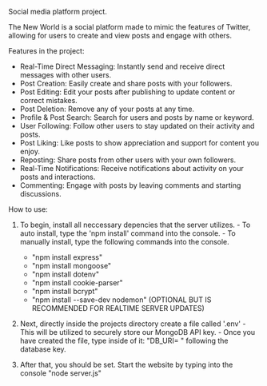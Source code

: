 Social media platform project.

The New World is a social platform made to mimic the features of Twitter, allowing for users to create and view posts and engage with others.

Features in the project:
  - Real-Time Direct Messaging:  Instantly send and receive direct messages with other users.
  - Post Creation:  Easily create and share posts with your followers.
  - Post Editing:  Edit your posts after publishing to update content or correct mistakes.
  - Post Deletion:  Remove any of your posts at any time.
  - Profile & Post Search:  Search for users and posts by name or keyword.
  - User Following:  Follow other users to stay updated on their activity and posts.
  - Post Liking: Like posts to show appreciation and support for content you enjoy.
  - Reposting:  Share posts from other users with your own followers.
  - Real-Time Notifications:  Receive notifications about activity on your posts and interactions.
  - Commenting:  Engage with posts by leaving comments and starting discussions.

How to use:
  1) To begin, install all neccessary depencies that the server utilizes.
    - To auto install, type the 'npm install' command into the console.
    - To manually install, type the following commands into the console.
      - "npm install express"
      - "npm install mongoose"
      - "npm install dotenv"
      - "npm install cookie-parser"
      - "npm install bcrypt"
      - "npm install --save-dev nodemon" (OPTIONAL BUT IS RECOMMENDED FOR REALTIME SERVER UPDATES)

  2) Next, directly inside the projects directory create a file called '.env'
    - This will be utilized to securely store our MongoDB API key.
    - Once you have created the file, type inside of it: "DB_URI= " following the database key.

  3) After that, you should be set. Start the website by typing into the console "node server.js"